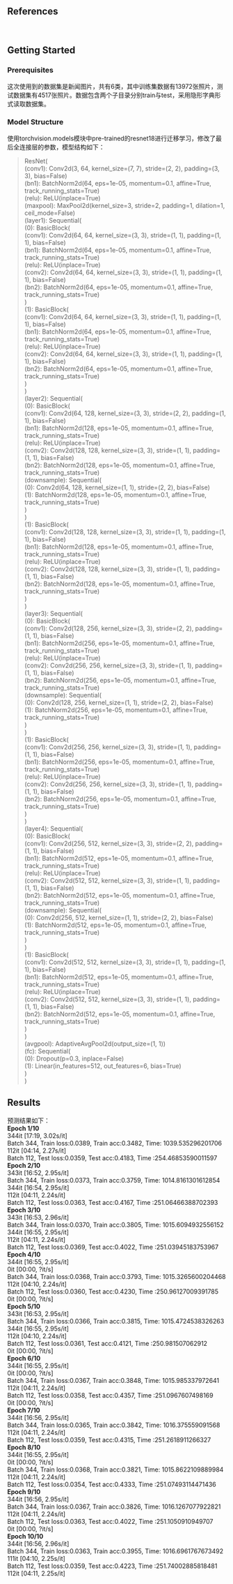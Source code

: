 ## References

<br/>


## Getting Started

### Prerequisites

这次使用到的数据集是新闻图片，共有6类，其中训练集数据有13972张照片，测试数据集有4517张照片。数据包含两个子目录分别train与test，采用隐形字典形式读取数据集。
### Model Structure
使用torchvision.models模块中pre-trained的resnet18进行迁移学习，修改了最后全连接层的参数，模型结构如下：  
>ResNet(  
  (conv1): Conv2d(3, 64, kernel_size=(7, 7), stride=(2, 2), padding=(3, 3), bias=False)  
  (bn1): BatchNorm2d(64, eps=1e-05, momentum=0.1, affine=True, track_running_stats=True)  
  (relu): ReLU(inplace=True)  
  (maxpool): MaxPool2d(kernel_size=3, stride=2, padding=1, dilation=1, ceil_mode=False)  
  (layer1): Sequential(  
    (0): BasicBlock(  
      (conv1): Conv2d(64, 64, kernel_size=(3, 3), stride=(1, 1), padding=(1, 1), bias=False)  
      (bn1): BatchNorm2d(64, eps=1e-05, momentum=0.1, affine=True, track_running_stats=True)  
      (relu): ReLU(inplace=True)  
      (conv2): Conv2d(64, 64, kernel_size=(3, 3), stride=(1, 1), padding=(1, 1), bias=False)  
      (bn2): BatchNorm2d(64, eps=1e-05, momentum=0.1, affine=True, track_running_stats=True)  
    )  
    (1): BasicBlock(  
      (conv1): Conv2d(64, 64, kernel_size=(3, 3), stride=(1, 1), padding=(1, 1), bias=False)  
      (bn1): BatchNorm2d(64, eps=1e-05, momentum=0.1, affine=True, track_running_stats=True)  
      (relu): ReLU(inplace=True)  
      (conv2): Conv2d(64, 64, kernel_size=(3, 3), stride=(1, 1), padding=(1, 1), bias=False)  
      (bn2): BatchNorm2d(64, eps=1e-05, momentum=0.1, affine=True, track_running_stats=True)  
    )  
  )  
  (layer2): Sequential(  
    (0): BasicBlock(  
      (conv1): Conv2d(64, 128, kernel_size=(3, 3), stride=(2, 2), padding=(1, 1), bias=False)  
    (bn1): BatchNorm2d(128, eps=1e-05, momentum=0.1, affine=True, track_running_stats=True)  
      (relu): ReLU(inplace=True)  
      (conv2): Conv2d(128, 128, kernel_size=(3, 3), stride=(1, 1), padding=(1, 1), bias=False)  
      (bn2): BatchNorm2d(128, eps=1e-05, momentum=0.1, affine=True, track_running_stats=True)  
      (downsample): Sequential(  
        (0): Conv2d(64, 128, kernel_size=(1, 1), stride=(2, 2), bias=False)  
        (1): BatchNorm2d(128, eps=1e-05, momentum=0.1, affine=True, track_running_stats=True)  
      )  
    )  
    (1): BasicBlock(  
      (conv1): Conv2d(128, 128, kernel_size=(3, 3), stride=(1, 1), padding=(1, 1), bias=False)  
      (bn1): BatchNorm2d(128, eps=1e-05, momentum=0.1, affine=True, track_running_stats=True)  
      (relu): ReLU(inplace=True)  
      (conv2): Conv2d(128, 128, kernel_size=(3, 3), stride=(1, 1), padding=(1, 1), bias=False)  
      (bn2): BatchNorm2d(128, eps=1e-05, momentum=0.1, affine=True, track_running_stats=True)  
    )  
  )  
  (layer3): Sequential(  
    (0): BasicBlock(  
      (conv1): Conv2d(128, 256, kernel_size=(3, 3), stride=(2, 2), padding=(1, 1), bias=False)  
      (bn1): BatchNorm2d(256, eps=1e-05, momentum=0.1, affine=True, track_running_stats=True)  
      (relu): ReLU(inplace=True)  
      (conv2): Conv2d(256, 256, kernel_size=(3, 3), stride=(1, 1), padding=(1, 1), bias=False)  
      (bn2): BatchNorm2d(256, eps=1e-05, momentum=0.1, affine=True, track_running_stats=True)  
      (downsample): Sequential(  
        (0): Conv2d(128, 256, kernel_size=(1, 1), stride=(2, 2), bias=False)  
        (1): BatchNorm2d(256, eps=1e-05, momentum=0.1, affine=True, track_running_stats=True)  
      )  
    )  
    (1): BasicBlock(  
      (conv1): Conv2d(256, 256, kernel_size=(3, 3), stride=(1, 1), padding=(1, 1), bias=False)  
      (bn1): BatchNorm2d(256, eps=1e-05, momentum=0.1, affine=True, track_running_stats=True)  
      (relu): ReLU(inplace=True)  
      (conv2): Conv2d(256, 256, kernel_size=(3, 3), stride=(1, 1), padding=(1, 1), bias=False)  
      (bn2): BatchNorm2d(256, eps=1e-05, momentum=0.1, affine=True, track_running_stats=True)  
    )  
  )  
  (layer4): Sequential(  
    (0): BasicBlock(  
      (conv1): Conv2d(256, 512, kernel_size=(3, 3), stride=(2, 2), padding=(1, 1), bias=False)  
      (bn1): BatchNorm2d(512, eps=1e-05, momentum=0.1, affine=True, track_running_stats=True)  
      (relu): ReLU(inplace=True)  
      (conv2): Conv2d(512, 512, kernel_size=(3, 3), stride=(1, 1), padding=(1, 1), bias=False)  
      (bn2): BatchNorm2d(512, eps=1e-05, momentum=0.1, affine=True, track_running_stats=True)  
      (downsample): Sequential(  
        (0): Conv2d(256, 512, kernel_size=(1, 1), stride=(2, 2), bias=False)  
        (1): BatchNorm2d(512, eps=1e-05, momentum=0.1, affine=True, track_running_stats=True)  
      )  
    )  
    (1): BasicBlock(  
      (conv1): Conv2d(512, 512, kernel_size=(3, 3), stride=(1, 1), padding=(1, 1), bias=False)  
      (bn1): BatchNorm2d(512, eps=1e-05, momentum=0.1, affine=True, track_running_stats=True)  
      (relu): ReLU(inplace=True)  
      (conv2): Conv2d(512, 512, kernel_size=(3, 3), stride=(1, 1), padding=(1, 1), bias=False)  
      (bn2): BatchNorm2d(512, eps=1e-05, momentum=0.1, affine=True, track_running_stats=True)  
    )  
  )  
  (avgpool): AdaptiveAvgPool2d(output_size=(1, 1))  
  (fc): Sequential(  
    (0): Dropout(p=0.3, inplace=False)  
    (1): Linear(in_features=512, out_features=6, bias=True)  
  )  
)  
## Results  
预测结果如下：  
**Epoch 1/10**  
344it [17:19,  3.02s/it]  
Batch 344, Train loss:0.0389, Train acc:0.3482, Time: 1039.535296201706  
112it [04:14,  2.27s/it]  
Batch 112, Test loss:0.0359, Test acc:0.4183, Time :254.46853590011597  
**Epoch 2/10**  
343it [16:52,  2.95s/it]  
Batch 344, Train loss:0.0373, Train acc:0.3759, Time: 1014.8161301612854  
344it [16:54,  2.95s/it]  
112it [04:11,  2.24s/it]  
Batch 112, Test loss:0.0363, Test acc:0.4167, Time :251.06466388702393  
**Epoch 3/10**  
343it [16:53,  2.96s/it]  
Batch 344, Train loss:0.0370, Train acc:0.3805, Time: 1015.6094932556152  
344it [16:55,  2.95s/it]  
112it [04:11,  2.24s/it]  
Batch 112, Test loss:0.0369, Test acc:0.4022, Time :251.03945183753967  
**Epoch 4/10**  
344it [16:55,  2.95s/it]  
0it [00:00, ?it/s]  
Batch 344, Train loss:0.0368, Train acc:0.3793, Time: 1015.3265600204468  
112it [04:10,  2.24s/it]  
Batch 112, Test loss:0.0360, Test acc:0.4230, Time :250.96127009391785  
0it [00:00, ?it/s]  
**Epoch 5/10**    
343it [16:53,  2.95s/it]  
Batch 344, Train loss:0.0366, Train acc:0.3815, Time: 1015.4724538326263  
344it [16:55,  2.95s/it]  
112it [04:10,  2.24s/it]  
Batch 112, Test loss:0.0361, Test acc:0.4121, Time :250.981507062912  
0it [00:00, ?it/s]  
**Epoch 6/10**    
344it [16:55,  2.95s/it]  
0it [00:00, ?it/s]  
Batch 344, Train loss:0.0367, Train acc:0.3848, Time: 1015.985337972641  
112it [04:11,  2.24s/it]  
Batch 112, Test loss:0.0358, Test acc:0.4357, Time :251.0967607498169  
0it [00:00, ?it/s]  
**Epoch 7/10**    
344it [16:56,  2.95s/it]  
Batch 344, Train loss:0.0365, Train acc:0.3842, Time: 1016.375559091568  
112it [04:11,  2.24s/it]  
Batch 112, Test loss:0.0359, Test acc:0.4315, Time :251.2618911266327  
**Epoch 8/10**  
344it [16:55,  2.95s/it]  
0it [00:00, ?it/s]  
Batch 344, Train loss:0.0368, Train acc:0.3821, Time: 1015.8622109889984  
112it [04:11,  2.24s/it]  
Batch 112, Test loss:0.0354, Test acc:0.4333, Time :251.07493114471436  
**Epoch 9/10**  
344it [16:56,  2.95s/it]  
Batch 344, Train loss:0.0367, Train acc:0.3826, Time: 1016.1267077922821  
112it [04:11,  2.24s/it]  
Batch 112, Test loss:0.0363, Test acc:0.4022, Time :251.1050910949707  
0it [00:00, ?it/s]  
**Epoch 10/10**    
344it [16:56,  2.96s/it]  
Batch 344, Train loss:0.0363, Train acc:0.3955, Time: 1016.6961767673492  
111it [04:10,  2.25s/it]  
Batch 112, Test loss:0.0359, Test acc:0.4223, Time :251.74002885818481  
112it [04:11,  2.25s/it]  
